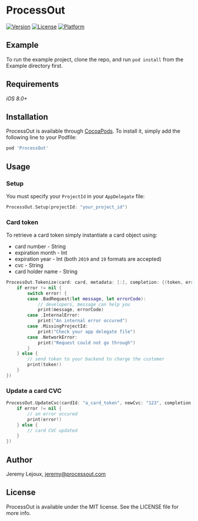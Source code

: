 # ProcessOut

[![Version](https://img.shields.io/cocoapods/v/ProcessOut.svg?style=flat)](http://cocoapods.org/pods/ProcessOut)
[![License](https://img.shields.io/cocoapods/l/ProcessOut.svg?style=flat)](http://cocoapods.org/pods/ProcessOut)
[![Platform](https://img.shields.io/cocoapods/p/ProcessOut.svg?style=flat)](http://cocoapods.org/pods/ProcessOut)

## Example

To run the example project, clone the repo, and run `pod install` from the Example directory first.

## Requirements

*iOS 8.0+*

## Installation

ProcessOut is available through [CocoaPods](http://cocoapods.org). To install
it, simply add the following line to your Podfile:

```ruby
pod 'ProcessOut'
```

## Usage
### Setup
You must specify your `ProjectId` in your `AppDelegate` file:
```swift
ProcessOut.Setup(projectId: "your_project_id")
```

### Card token

To retrieve a card token simply instantiate a card object using:
- card number - String
- expiration month - Int
- expiration year - Int (both `2019` and `19` formats are accepted)
- cvc - String
- card holder name - String

```swift
ProcessOut.Tokenize(card: card, metadata: [:], completion: {(token, error) -> Void in
    if error != nil {
        switch error! {
        case .BadRequest(let message, let errorCode):
            // developers, message can help you
            print(message, errorCode)
        case .InternalError:
            print("An internal error occured")
        case .MissingProjectId:
            print("Check your app delegate file")
        case .NetworkError:
            print("Request could not go through")
        }
    } else {
        // send token to your backend to charge the customer
        print(token!)
    }
})
```
### Update a card CVC

```swift
ProcessOut.UpdateCvc(cardId: "a_card_token", newCvc: "123", completion: { (error) in
    if error != nil {
        // an error occured
        print(error!)
    } else {
        // card CVC updated
    }
})
```


## Author

Jeremy Lejoux, jeremy@processout.com

## License

ProcessOut is available under the MIT license. See the LICENSE file for more info.
